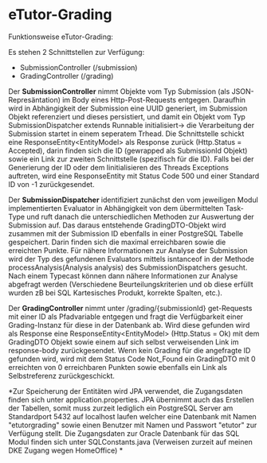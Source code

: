 # eTutor-Grading

Funktionsweise eTutor-Grading:

Es stehen 2 Schnittstellen zur Verfügung:
* SubmissionController (/submission)
* GradingController (/grading)

Der **SubmissionController** nimmt Objekte vom Typ Submission (als JSON-Represäntation) im Body eines Http-Post-Requests entgegen. 
Daraufhin wird in Abhängigkeit der Submission eine UUID generiert, im Submission Objekt referenziert und dieses persistiert, und damit ein Objekt vom Typ SubmissionDispatcher extends Runnable initialisiert->
die Verarbeitung der Submission startet in einem seperatem Trhead.
Die Schnittstelle schickt eine ResponseEntity<EntityModel<SubmissionId>> als Response zurück (Http.Status = Accepted), darin finden sich die ID (gewrapped als SubmissionId Objekt) 
sowie ein Link zur zweiten Schnittstelle (spezifisch für die ID).
Falls bei der Generierung der ID oder dem Iinitialisieren des Threads Exceptions auftreten, wird eine ResponseEntity mit Status Code 500 und einer Standard ID von -1 zurückgesendet.

Der **SubmissionDispatcher** 
identifiziert zunächst den vom jeweiligen Modul implementierten Evaluator in Abhängigkeit von dem übermittelten Task-Type und ruft danach die
unterschiedlichen Methoden zur Auswertung der Submission auf. 
Das daraus entstehende GradingDTO-Objekt wird zusammen mit der Submission ID ebenfalls in einer PostgreSQL Tabelle gespeichert. 
Darin finden sich die maximal erreichbaren sowie die erreichten Punkte.
Für nähere Informationen zur Analyse der Submission wird der Typ des gefundenen Evaluators mittels isntanceof in der Methode processAnalysis(Analysis analysis)
des SubmissionDispatchers gesucht. Nach einem Typecast können dann nähere Informationen zur Analyse abgefragt werden 
(Verschiedene Beurteilungskriterien und ob diese erfüllt wurden zB bei SQL Kartesisches Produkt, korrekte Spalten, etc.).

Der **GradingController** nimmt unter /grading/{submissionId} get-Requests mit einer ID als Pfadvariable entgegen und fragt die Verfügbarkeit einer
Grading-Instanz für diese in der Datenbank ab. Wird diese gefunden wird als Response eine ResponseEntity<EntityModel<RestGrading>> (Http.Status = Ok)
mit dem GradingDTO Objekt sowie einem auf sich selbst verweisenden Link im response-body zurückgesendet.
Wenn kein Grading für die angefragte ID gefunden wird, wird mit dem Status Code Not_Found ein GradingDTO mit 0 erreichten von 0 erreichbaren Punkten 
sowie ebenfalls ein Link als Selbstreferenz zurückgeschickt.


*Zur Speicherung der Entitäten wird JPA verwendet, die Zugangsdaten finden sich unter application.properties. JPA übernimmt auch das Erstellen der Tabellen, somit muss zurzeit lediglich ein PostgreSQL Server am Standardport 5432 auf localhost laufen welcher eine Datenbank mit Namen "etutorgrading" sowie einen Benutzer mit Namen und Passwort "etutor" zur Verfügung stellt.
Die Zugangsdaten zur Oracle Datenbank für das SQL Modul finden sich unter SQLConstants.java (Verweisen zurzeit auf meinen DKE Zugang wegen HomeOffice)
*





